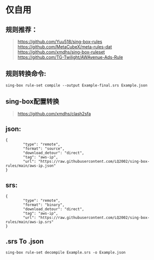 # 仅自用

## 规则推荐：
> https://github.com/Yuu518/sing-box-rules  
> https://github.com/MetaCubeX/meta-rules-dat  
> https://github.com/xmdhs/sing-box-ruleset  
> https://github.com/TG-Twilight/AWAvenue-Ads-Rule

## 规则转换命令:
` sing-box rule-set compile --output Example-final.srs Example.json `

## sing-box配置转换
> https://github.com/xmdhs/clash2sfa

## json:
```
{
        "type": "remote",
        "format": "source",
        "download_detour": "direct",
        "tag": "aws-ip",
        "url": "https://raw.githubusercontent.com/LQ2002/sing-box-rules/main/aws-ip.json"
}
```
## srs:
```
{
        "type": "remote",
        "format": "binary",
        "download_detour": "direct",
        "tag": "aws-ip",
        "url": "https://raw.githubusercontent.com/LQ2002/sing-box-rules/main/aws-ip.srs"
}
```
## .srs To .json
```
sing-box rule-set decompile Example.srs -o Example.json
```
